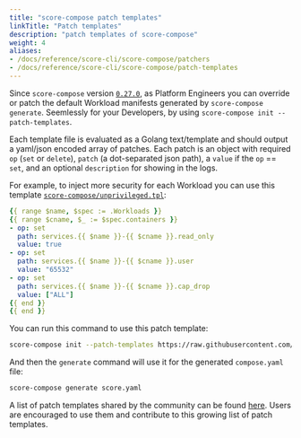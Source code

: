 ```yaml
---
title: "score-compose patch templates"
linkTitle: "Patch templates"
description: "patch templates of score-compose"
weight: 4
aliases:
- /docs/reference/score-cli/score-compose/patchers
- /docs/reference/score-cli/score-compose/patch-templates
---
```


Since `score-compose` version [`0.27.0`](https://github.com/score-spec/score-compose/releases/tag/0.27.0), as Platform Engineers you can override or patch the default Workload manifests generated by `score-compose generate`. Seemlessly for your Developers, by using `score-compose init --patch-templates`.

Each template file is evaluated as a Golang text/template and should output a yaml/json encoded array of patches. Each patch is an object with required `op` (`set` or `delete`), `patch` (a dot-separated json path), a `value` if the `op` == `set`, and an optional `description` for showing in the logs.

For example, to inject more security for each Workload you can use this template [`score-compose/unprivileged.tpl`](https://raw.githubusercontent.com/score-spec/community-patchers/refs/heads/main/score-compose/unprivileged.tpl):

```yaml
{{ range $name, $spec := .Workloads }}
{{ range $cname, $_ := $spec.containers }}
- op: set
  path: services.{{ $name }}-{{ $cname }}.read_only
  value: true
- op: set
  path: services.{{ $name }}-{{ $cname }}.user
  value: "65532"
- op: set
  path: services.{{ $name }}-{{ $cname }}.cap_drop
  value: ["ALL"]
{{ end }}
{{ end }}
```

You can run this command to use this patch template:

```bash
score-compose init --patch-templates https://raw.githubusercontent.com/score-spec/community-patchers/refs/heads/main/score-compose/unprivileged.tpl
```

And then the `generate` command will use it for the generated `compose.yaml` file:

```bash
score-compose generate score.yaml
```

A list of patch templates shared by the community can be found [here](https://github.com/score-spec/community-patchers). Users are encouraged to use them and contribute to this growing list of patch templates.
